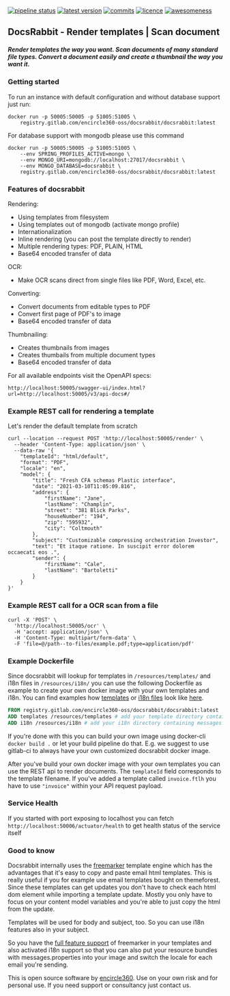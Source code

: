 [![pipeline status](https://gitlab.com/encircle360-oss/docsrabbit/docsrabbit/badges/master/pipeline.svg)](https://gitlab.com/encircle360-oss/docsrabbit/docsrabbit/commits/master)
[![latest version](https://gitlab.com/encircle360-oss/docsrabbit/docsrabbit/-/jobs/artifacts/master/raw/badges/latestversion.svg?job=create-badges)](https://gitlab.com/encircle360-oss/docsrabbit/docsrabbit/-/tags)
[![commits](https://gitlab.com/encircle360-oss/docsrabbit/docsrabbit/-/jobs/artifacts/master/raw/badges/commits.svg?job=create-badges)](https://gitlab.com/encircle360-oss/docsrabbit/docsrabbit/-/commits)
[![licence](https://gitlab.com/encircle360-oss/docsrabbit/docsrabbit/-/jobs/artifacts/master/raw/badges/license.svg?job=create-badges)](https://gitlab.com/encircle360-oss/docsrabbit/docsrabbit/-/blob/master/LICENSE)
[![awesomeness](https://gitlab.com/encircle360-oss/docsrabbit/docsrabbit/-/jobs/artifacts/master/raw/badges/awesomeness.svg?job=create-badges)](https://encircle360.com)

## DocsRabbit - Render templates | Scan document

##### Render templates the way you want. Scan documents of many standard file types. Convert a document easily and create a thumbnail the way you want it.

### Getting started

To run an instance with default configuration and without database support just run:

```shell
docker run -p 50005:50005 -p 51005:51005 \
    registry.gitlab.com/encircle360-oss/docsrabbit/docsrabbit:latest
```

For database support with mongodb please use this command

```shell
docker run -p 50005:50005 -p 51005:51005 \
    --env SPRING_PROFILES_ACTIVE=mongo \
    --env MONGO_URI=mongodb://localhost:27017/docsrabbit \
    --env MONGO_DATABASE=docsrabbit \
    registry.gitlab.com/encircle360-oss/docsrabbit/docsrabbit:latest
```

### Features of docsrabbit

Rendering:

* Using templates from filesystem
* Using templates out of mongodb (activate mongo profile)
* Internationalization
* Inline rendering (you can post the template directly to render)
* Multiple rendering types: PDF, PLAIN, HTML
* Base64 encoded transfer of data

OCR:

* Make OCR scans direct from single files like PDF, Word, Excel, etc.

Converting:

* Convert documents from editable types to PDF
* Convert first page of PDF's to image
* Base64 encoded transfer of data

Thumbnailing:

* Creates thumbnails from images
* Creates thumbails from multiple document types
* Base64 encoded transfer of data

For all available endpoints visit the OpenAPI specs:

`http://localhost:50005/swagger-ui/index.html?url=http://localhost:50005/v3/api-docs#/`

### Example REST call for rendering a template

Let's render the default template from scratch

```shell
curl --location --request POST 'http://localhost:50005/render' \
  --header 'Content-Type: application/json' \
  --data-raw '{
    "templateId": "html/default",
    "format": "PDF",
    "locale": "en",
    "model": {
        "title": "Fresh CFA schemas Plastic interface",
        "date": "2021-03-10T11:05:09.816",
        "address": {
            "firstName": "Jane",
            "lastName": "Champlin",
            "street": "381 Blick Parks",
            "houseNumber": "194",
            "zip": "595932",
            "city": "Coltmouth"
        },
        "subject": "Customizable compressing orchestration Investor",
        "text": "Et itaque ratione. In suscipit error dolorem occaecati eos .",
        "sender": {
            "firstName": "Cale",
            "lastName": "Bartoletti"
        }
    }
}'
```

### Example REST call for a OCR scan from a file

```shell
curl -X 'POST' \
  'http://localhost:50005/ocr' \
  -H 'accept: application/json' \
  -H 'Content-Type: multipart/form-data' \
  -F 'file=@/path--to-files/example.pdf;type=application/pdf'
```

### Example Dockerfile

Since docsrabbit will lookup for templates in `/resources/templates/` and i18n files in `/resources/i18n/` you can use the following Dockerfile as example to create your own docker
image with your own templates and i18n. You can find examples how [templates](src/main/resources/templates) or [i18n files](src/main/resources/i18n) look
like [here](src/main/resources).

```dockerfile
FROM registry.gitlab.com/encircle360-oss/docsrabbit/docsrabbit:latest
ADD templates /resources/templates # add your template directory containing *.ftlh templates here
ADD i18n /resources/i18n # add your i18n directory containing messages.properties files here
```

If you're done with this you can build your own image using docker-cli `docker build .` or let your build pipeline do that. E.g. we suggest to use gitlab-ci to always have your own
customized docsrabbit docker image.

After you've build your own docker image with your own templates you can use the REST api to render documents. The `templateId` field corresponds to the template filename. If
you've added a template called `invoice.ftlh` you have to use
`"invoice"`
within your API request payload.

### Service Health

If you started with port exposing to localhost you can fetch `http://localhost:50006/actuator/health` to get health status of the service itself

### Good to know

Docsrabbit internally uses the [freemarker](https://freemarker.apache.org/) template engine which has the advantages that it's easy to copy and paste email html templates. This is
really useful if you for example use email templates bought on themeforest. Since these templates can get updates you don't have to check each html dom element while importing a
template update. Mostly you only have to focus on your content model variables and you're able to just copy the html from the update.

Templates will be used for body and subject, too. So you can use i18n features also in your subject.

So you have the [full feature support](https://freemarker.apache.org/docs/ref.html) of freemarker in your templates and also activated i18n support so that you can also put your
resource bundles with messages.properties into your image and switch the locale for each email you're sending.

This is open source software by [encircle360](https://encircle360.com). Use on your own risk and for personal use. If you need support or consultancy just contact us.
